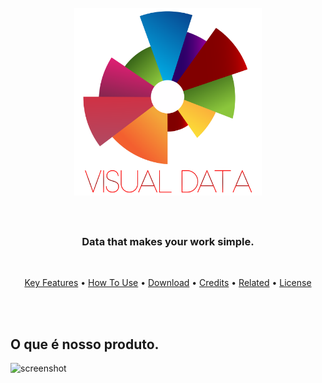 <h1 align="center">
  <br>
  <img src="https://github.com/fcostafelipe/PI-SPCBrasil-2020/blob/sprint-6/img_git_transparente-01.png" alt="VisualData" width="300"></a>
  <br>
  <br>
 </h1>
 
 <h3 align="center"> Data that makes your work simple. </h3>
 <br>
 
 <p align="center">
  <a href="#key-features">Key Features</a> •
  <a href="#how-to-use">How To Use</a> •
  <a href="#download">Download</a> •
  <a href="#credits">Credits</a> •
  <a href="#related">Related</a> •
  <a href="#license">License</a>
</p>
 
 <br>
 <br>
 
 ## O que é nosso produto.
 
![screenshot](https://github.com/fcostafelipe/PI-SPCBrasil-2020/blob/master/gif_git.gif)
